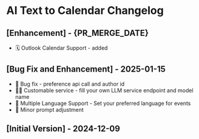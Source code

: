 # AI Text to Calendar Changelog

## [Enhancement] - {PR_MERGE_DATE}

- 🗓️ Outlook Calendar Support - added

## [Bug Fix and Enhancement] - 2025-01-15

- 🐞 Bug fix - preference api call and author id
- 👨‍🍳 Customable service - fill your own LLM service endpoint and model name
- 💬 Multiple Language Support - Set your preferred language for events
- 🍧 Minor prompt adjustment

## [Initial Version] - 2024-12-09
